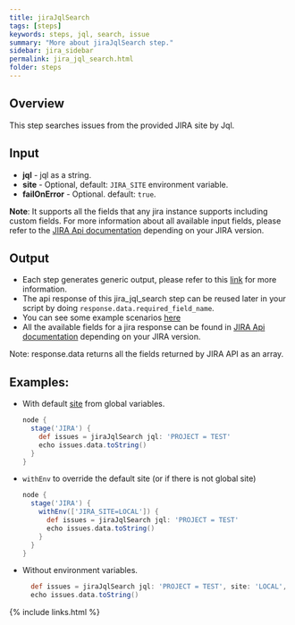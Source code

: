 ```yaml
---
title: jiraJqlSearch
tags: [steps]
keywords: steps, jql, search, issue
summary: "More about jiraJqlSearch step."
sidebar: jira_sidebar
permalink: jira_jql_search.html
folder: steps
---
```


## Overview

This step searches issues from the provided JIRA site by Jql.

## Input

* **jql** - jql as a string.
* **site** - Optional, default: `JIRA_SITE` environment variable.
* **failOnError** - Optional. default: `true`.

**Note**: It supports all the fields that any jira instance supports including custom fields. For more information about all available input fields, please refer to the [JIRA Api documentation](https://docs.atlassian.com/jira/REST/) depending on your JIRA version.

## Output

* Each step generates generic output, please refer to this [link](config.html#common-response--error-handling) for more information.
* The api response of this jira_jql_search step can be reused later in your script by doing `response.data.required_field_name`.
* You can see some example scenarios [here](https://jenkinsci.github.io/jira-steps-plugin/common_usages.html)
* All the available fields for a jira response can be found in [JIRA Api documentation](https://docs.atlassian.com/jira/REST/) depending on your JIRA version.

Note: response.data returns all the fields returned by JIRA API as an array.

## Examples:

* With default [site](config#environment-variables) from global variables.

  ```groovy
  node {
    stage('JIRA') {
      def issues = jiraJqlSearch jql: 'PROJECT = TEST'
      echo issues.data.toString()
    }
  }
  ```
* `withEnv` to override the default site (or if there is not global site)

  ```groovy
  node {
    stage('JIRA') {
      withEnv(['JIRA_SITE=LOCAL']) {
        def issues = jiraJqlSearch jql: 'PROJECT = TEST'
        echo issues.data.toString()
      }
    }
  }
  ```
* Without environment variables.

  ```groovy
    def issues = jiraJqlSearch jql: 'PROJECT = TEST', site: 'LOCAL', failOnError: true
    echo issues.data.toString()
  ```

{% include links.html %}
